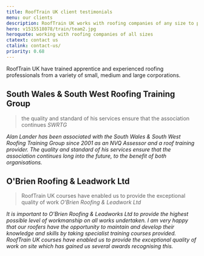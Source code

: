 ```yaml
---
title: RoofTrain UK client testimonials
menu: our clients
description: RoofTrain UK works with roofing companies of any size to provide effective courses for apprentice and expert roofers alike.
hero: v1515518078/train/team2.jpg
heroquote: working with roofing companies of all sizes
ctatext: contact us
ctalink: contact-us/
priority: 0.68
---
```


RoofTrain UK have trained apprentice and experienced roofing professionals from a variety of small, medium and large corporations.

## South Wales & South West Roofing Training Group

> the quality and standard of his services ensure that the association continues
<cite>SWRTG</cite>

*Alan Lander has been associated with the South Wales & South West Roofing Training Group since 2001 as an NVQ Assessor and a roof training provider. The quality and standard of his services ensure that the association continues long into the future, to the benefit of both organisations.*


## O'Brien Roofing & Leadwork Ltd

> RoofTrain UK courses have enabled us to provide the exceptional quality of work
<cite>O'Brien Roofing & Leadwork Ltd</cite>

*It is important to O'Brien Roofing & Leadworks Ltd to provide the highest possible level of workmanship on all works undertaken. I am very happy that our roofers have the opportunity to maintain and develop their knowledge and skills by taking specialist training courses provided. RoofTrain UK courses have enabled us to provide the exceptional quality of work on site which has gained us several awards recognising this.*
